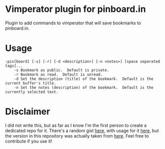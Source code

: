 # Vimperator plugin for pinboard.in

Plugin to add commands to vimperator that will save bookmarks to pinboard.in.

# Usage

    :pin[board] [-s] [-r] [-d <description>] [-n <notes>] [space separated tags]...
        -s Bookmark as public.  Default is private.
        -r Bookmark as read.  Default is unread.
        -d Set the description (title) of the bookmark.  Default is the current buffer's title.
        -n Set the notes (description) of the bookmark.  Default is the currently selected text.

# Disclaimer

I did not write this, but as far as I know I'm the first person to create a dedicated repo for it.
There's a random gist [here](https://gist.github.com/anonymous/ebd945b74e758d19591c), with usage for
it [here](https://notes.pinboard.in/u:lawren/8298288303f46af2fde3), but the version in this
repository was actually taken from
[here](https://github.com/jothirams/vromerc/blob/master/vimperator/plugin/pinboard.js).  Feel free
to contribute if you use it!
